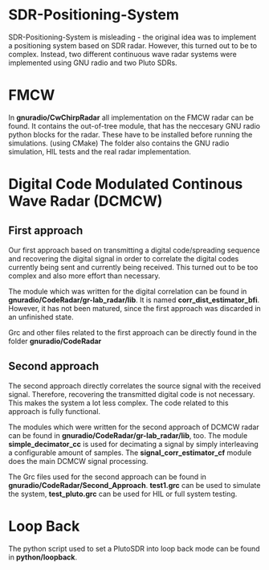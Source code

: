 # SDR-Positioning-System
SDR-Positioning-System is misleading - the original idea was to implement a positioning system based on SDR radar. However, this turned out to be to complex. Instead, two different continuous wave radar systems were implemented using GNU radio and two Pluto SDRs.

# FMCW
In **gnuradio/CwChirpRadar** all implementation on the FMCW radar can be found.
It contains the out-of-tree module, that has the neccesary GNU radio python blocks for the radar.
These have to be installed before running the simulations. (using CMake)
The folder also contains the GNU radio simulation, HIL tests and the real radar implementation.


# Digital Code Modulated Continous Wave Radar (DCMCW)
## First approach
Our first approach based on transmitting a digital code/spreading sequence and recovering the digital signal in order to correlate the digital codes currently being sent and currently being received. This turned out to be too complex and also more effort than necessary.

The module which was written for the digital correlation can be found in **gnuradio/CodeRadar/gr-lab_radar/lib**. It is named **corr_dist_estimator_bfi**. However, it has not been matured, since the first approach was discarded in an unfinished state.

Grc and other files related to the first approach can be directly found in the folder **gnuradio/CodeRadar**

## Second approach
The second approach directly correlates the source signal with the received signal. Therefore, recovering the transmitted digital code is not necessary. This makes the system a lot less complex. The code related to this approach is fully functional.

The modules which were written for the second approach of DCMCW radar can be found in **gnuradio/CodeRadar/gr-lab_radar/lib**, too. The module **simple_decimator_cc** is used for decimating a signal by simply interleaving a configurable amount of samples. The **signal_corr_estimator_cf** module does the main DCMCW signal processing.

The Grc files used for the second approach can be found in **gnuradio/CodeRadar/Second_Approach**. **test1.grc** can be used to simulate the system, **test_pluto.grc** can be used for HIL or full system testing.

# Loop Back
The python script used to set a PlutoSDR into loop back mode can be found in **python/loopback**.
